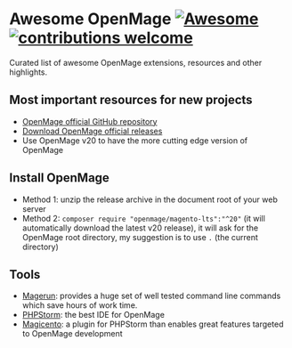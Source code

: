 # Awesome OpenMage [![Awesome](https://awesome.re/badge-flat2.svg)](https://awesome.re) [![contributions welcome](https://img.shields.io/badge/contributions-welcome-brightgreen.svg?style=flat)](https://github.com/fballiano/awesome-openmage/issues)
Curated list of awesome OpenMage extensions, resources and other highlights.

## Most important resources for new projects
- [OpenMage official GitHub repository](https://github.com/OpenMage/magento-lts)
- [Download OpenMage official releases](https://github.com/OpenMage/magento-lts/releases)
- Use OpenMage v20 to have the more cutting edge version of OpenMage

## Install OpenMage
- Method 1: unzip the release archive in the document root of your web server
- Method 2: `composer require "openmage/magento-lts":"^20"` (it will automatically download the latest v20 release), it will ask for the OpenMage root directory, my suggestion is to use `.` (the current directory)

## Tools
- [Magerun](https://files.magerun.net): provides a huge set of well tested command line commands which save hours of work time. 
- [PHPStorm](https://www.jetbrains.com/phpstorm): the best IDE for OpenMage
- [Magicento](https://magicento.com): a plugin for PHPStorm than enables great features targeted to OpenMage development
